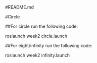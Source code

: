 #README.md

#Circle

##For circle run the following code:

roslaunch week2 circle.launch

##For eight/infinity run the following code:

roslaunch week2 infinity.launch
